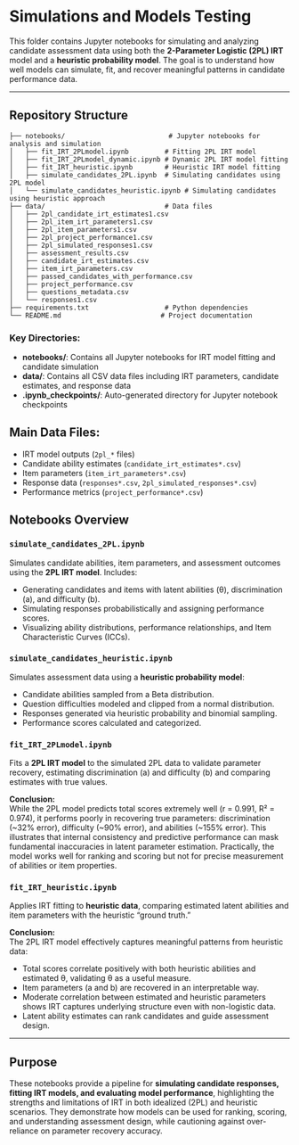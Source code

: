 # Simulations and Models Testing

This folder contains Jupyter notebooks for simulating and analyzing candidate assessment data using both the **2-Parameter Logistic (2PL) IRT** model and a **heuristic probability model**. The goal is to understand how well models can simulate, fit, and recover meaningful patterns in candidate performance data.

---

## Repository Structure

```
├── notebooks/                          # Jupyter notebooks for analysis and simulation
│   ├── fit_IRT_2PLmodel.ipynb         # Fitting 2PL IRT model
│   ├── fit_IRT_2PLmodel_dynamic.ipynb # Dynamic 2PL IRT model fitting
│   ├── fit_IRT_heuristic.ipynb        # Heuristic IRT model fitting
│   ├── simulate_candidates_2PL.ipynb  # Simulating candidates using 2PL model
│   └── simulate_candidates_heuristic.ipynb # Simulating candidates using heuristic approach
├── data/                              # Data files
│   ├── 2pl_candidate_irt_estimates1.csv
│   ├── 2pl_item_irt_parameters1.csv
│   ├── 2pl_item_parameters1.csv
│   ├── 2pl_project_performance1.csv
│   ├── 2pl_simulated_responses1.csv
│   ├── assessment_results.csv
│   ├── candidate_irt_estimates.csv
│   ├── item_irt_parameters.csv
│   ├── passed_candidates_with_performance.csv
│   ├── project_performance.csv
│   ├── questions_metadata.csv
│   └── responses1.csv
├── requirements.txt                   # Python dependencies
└── README.md                         # Project documentation
```

### Key Directories:
- **notebooks/**: Contains all Jupyter notebooks for IRT model fitting and candidate simulation
- **data/**: Contains all CSV data files including IRT parameters, candidate estimates, and response data
- **.ipynb_checkpoints/**: Auto-generated directory for Jupyter notebook checkpoints

## Main Data Files:
- IRT model outputs (`2pl_*` files)
- Candidate ability estimates (`candidate_irt_estimates*.csv`)
- Item parameters (`item_irt_parameters*.csv`)
- Response data (`responses*.csv`, `2pl_simulated_responses*.csv`)
- Performance metrics (`project_performance*.csv`)

## Notebooks Overview

### `simulate_candidates_2PL.ipynb`
Simulates candidate abilities, item parameters, and assessment outcomes using the **2PL IRT model**. Includes:
- Generating candidates and items with latent abilities (θ), discrimination (a), and difficulty (b).  
- Simulating responses probabilistically and assigning performance scores.  
- Visualizing ability distributions, performance relationships, and Item Characteristic Curves (ICCs).

### `simulate_candidates_heuristic.ipynb`
Simulates assessment data using a **heuristic probability model**:
- Candidate abilities sampled from a Beta distribution.  
- Question difficulties modeled and clipped from a normal distribution.  
- Responses generated via heuristic probability and binomial sampling.  
- Performance scores calculated and categorized.

### `fit_IRT_2PLmodel.ipynb`
Fits a **2PL IRT model** to the simulated 2PL data to validate parameter recovery, estimating discrimination (a) and difficulty (b) and comparing estimates with true values.

**Conclusion:**  
While the 2PL model predicts total scores extremely well (r = 0.991, R² = 0.974), it performs poorly in recovering true parameters: discrimination (~32% error), difficulty (~90% error), and abilities (~155% error). This illustrates that internal consistency and predictive performance can mask fundamental inaccuracies in latent parameter estimation. Practically, the model works well for ranking and scoring but not for precise measurement of abilities or item properties.

### `fit_IRT_heuristic.ipynb`
Applies IRT fitting to **heuristic data**, comparing estimated latent abilities and item parameters with the heuristic “ground truth.”

**Conclusion:**  
The 2PL IRT model effectively captures meaningful patterns from heuristic data:
- Total scores correlate positively with both heuristic abilities and estimated θ, validating θ as a useful measure.  
- Item parameters (a and b) are recovered in an interpretable way.  
- Moderate correlation between estimated and heuristic parameters shows IRT captures underlying structure even with non-logistic data.  
- Latent ability estimates can rank candidates and guide assessment design.

---

## Purpose
These notebooks provide a pipeline for **simulating candidate responses, fitting IRT models, and evaluating model performance**, highlighting the strengths and limitations of IRT in both idealized (2PL) and heuristic scenarios. They demonstrate how models can be used for ranking, scoring, and understanding assessment design, while cautioning against over-reliance on parameter recovery accuracy.
